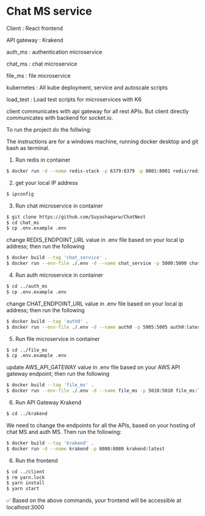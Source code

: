 # Chat MS service

Client : React frontend

API gateway : Krakend

auth_ms : authentication microservice

chat_ms : chat microservice

file_ms : file microservice

kubernetes : All kube deployment, service and autoscale scripts

load_test : Load test scripts for microservices with K6

client communicates with api gateway for all rest APIs. But client directly communicates with backend for socket.io.

To run the project do the follwing:

The instructions are for a windows machine, running docker desktop and git bash as terminal.

1. Run redis in container
```bash
$ docker run -d --name redis-stack -p 6379:6379 -p 8001:8001 redis/redis-stack:latest
```

2. get your local IP address
```bash
$ ipconfig
```

3. Run chat microservice in container
```bash
$ git clone https://github.com/Suyashagarw/ChatNest
$ cd chat_ms
$ cp .env.example .env
```
change REDIS_ENDPOINT_URL value in .env file based on your local ip address; then run the following
```bash
$ docker build --tag 'chat_service' .
$ docker run --env-file ./.env -d --name chat_service -p 5000:5000 chat_service:latest
```

4. Run auth microservice in container
```bash
$ cd ../auth_ms
$ cp .env.example .env
```
change CHAT_ENDPOINT_URL value in .env file based on your local ip address; then run the following
```bash
$ docker build --tag 'auth0' .
$ docker run --env-file ./.env -d --name auth0 -p 5005:5005 auth0:latest
```


5. Run file microservice in container
```bash
$ cd ../file_ms
$ cp .env.example .env
```
update AWS_API_GATEWAY value in .env file based on your AWS API gateway endpoint; then run the following
```bash
$ docker build --tag 'file_ms' .
$ docker run --env-file ./.env -d --name file_ms -p 5010:5010 file_ms:latest
```

6. Run API Gateway Krakend
```bash
$ cd ../krakend
```
We need to change the endpoints for all the APIs, based on your hosting of chat MS and auth MS. Then run the following:
```bash
$ docker build --tag 'krakend' .
$ docker run -d --name krakend -p 8080:8080 krakend:latest
```

6. Run the frontend
```bash
$ cd ../client
$ rm yarn.lock
$ yarn install
$ yarn start
```

✅ Based on the above commands, your frontend will be accessible at localhost:3000
